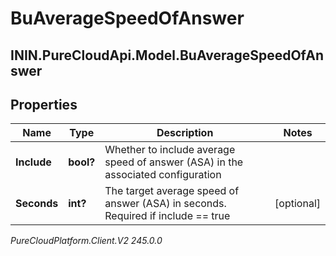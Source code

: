 # BuAverageSpeedOfAnswer

## ININ.PureCloudApi.Model.BuAverageSpeedOfAnswer

## Properties

|Name | Type | Description | Notes|
|------------ | ------------- | ------------- | -------------|
| **Include** | **bool?** | Whether to include average speed of answer (ASA) in the associated configuration | |
| **Seconds** | **int?** | The target average speed of answer (ASA) in seconds. Required if include &#x3D;&#x3D; true | [optional] |



_PureCloudPlatform.Client.V2 245.0.0_
